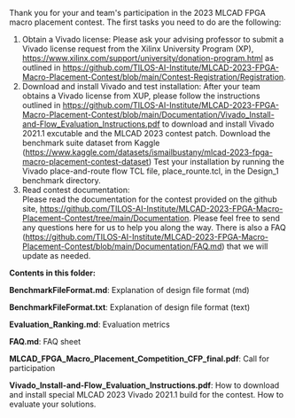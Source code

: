   Thank you for your and team's participation in the 2023 MLCAD FPGA macro placement contest.  The first tasks you need to do are the following:

  1.  Obtain a Vivado license: 
 Please ask your advising professor to submit a Vivado license request from the Xilinx University Program (XP), https://www.xilinx.com/support/university/donation-program.html as outlined in  https://github.com/TILOS-AI-Institute/MLCAD-2023-FPGA-Macro-Placement-Contest/blob/main/Contest-Registration/Registration.
  2. Download and install Vivado and test  installation:
After your team obtains a Vivado license from XUP, please follow the instructions outlined in  https://github.com/TILOS-AI-Institute/MLCAD-2023-FPGA-Macro-Placement-Contest/blob/main/Documentation/Vivado_Install-and-Flow_Evaluation_Instructions.pdf to download and install Vivado 2021.1 excutable and the MLCAD 2023 contest patch.
Download the benchmark suite dataset from Kaggle (https://www.kaggle.com/datasets/ismailbustany/mlcad-2023-fpga-macro-placement-contest-dataset)
Test your installation by running the Vivado place-and-route flow TCL file, place_rounte.tcl, in the  Design_1 benchmark directory.
   3. Read contest documentation:  
Please read the documentation for the contest provided on the github site,  https://github.com/TILOS-AI-Institute/MLCAD-2023-FPGA-Macro-Placement-Contest/tree/main/Documentation.
       Please feel free to send any questions here for us to help you along the way.  There is also a FAQ (https://github.com/TILOS-AI-Institute/MLCAD-2023-FPGA-Macro-Placement-Contest/blob/main/Documentation/FAQ.md) that we will update as needed.

 **Contents in this folder:**

 **BenchmarkFileFormat.md**:   Explanation of design file format (md)

 **BenchmarkFileFormat.txt**:  Explanation of design file format (text)
 
 **Evaluation_Ranking.md**:    Evaluation metrics
 
 **FAQ.md**:  FAQ sheet
 
 **MLCAD_FPGA_Macro_Placement_Competition_CFP_final.pdf**: Call for participation
 
 **Vivado_Install-and-Flow_Evaluation_Instructions.pdf**:  How to download and install special MLCAD 2023 Vivado 2021.1 build for the contest.  How to evaluate your solutions.

 

